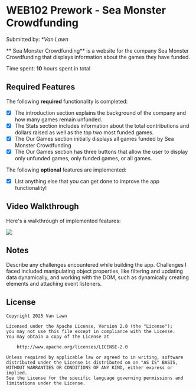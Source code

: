 # WEB102 Prework - Sea Monster Crowdfunding

Submitted by: **Van Lawn*

** Sea Monster Crowdfunding** is a website for the company Sea Monster Crowdfunding that displays information about the games they have funded.

Time spent: **10** hours spent in total

## Required Features

The following **required** functionality is completed:

* [x] The introduction section explains the background of the company and how many games remain unfunded.
* [x] The Stats section includes information about the total contributions and dollars raised as well as the top two most funded games.
* [x] The Our Games section initially displays all games funded by Sea Monster Crowdfunding
* [x] The Our Games section has three buttons that allow the user to display only unfunded games, only funded games, or all games.

The following **optional** features are implemented:

* [x] List anything else that you can get done to improve the app functionality!

## Video Walkthrough

Here's a walkthrough of implemented features:

<div>
    <a href="https://www.loom.com/share/55d521a4f78b4b378bbd050292a0ff7d">
    </a>
    <a href="https://www.loom.com/share/55d521a4f78b4b378bbd050292a0ff7d">
      <img style="max-width:300px;" src="https://cdn.loom.com/sessions/thumbnails/55d521a4f78b4b378bbd050292a0ff7d-1bb6b1fa74861d09-full-play.gif">
    </a>
</div>


## Notes

Describe any challenges encountered while building the app.
Challenges I faced included manipulating object properties, like filtering and updating data dynamically, and working with the DOM, such as dynamically creating elements and attaching event listeners.

## License

    Copyright 2025 Van Lawn

    Licensed under the Apache License, Version 2.0 (the "License");
    you may not use this file except in compliance with the License.
    You may obtain a copy of the License at

        http://www.apache.org/licenses/LICENSE-2.0

    Unless required by applicable law or agreed to in writing, software
    distributed under the License is distributed on an "AS IS" BASIS,
    WITHOUT WARRANTIES OR CONDITIONS OF ANY KIND, either express or implied.
    See the License for the specific language governing permissions and
    limitations under the License.
